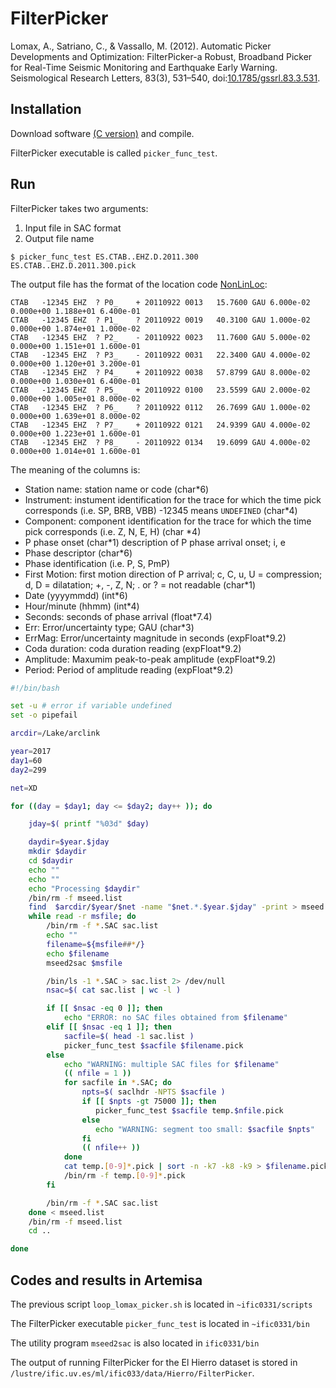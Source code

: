 # FilterPicker

Lomax, A., Satriano, C., & Vassallo, M. (2012). Automatic Picker Developments
and Optimization: FilterPicker-a Robust, Broadband Picker for Real-Time Seismic
Monitoring and Earthquake Early Warning. Seismological Research Letters, 83(3),
531–540, doi:[10.1785/gssrl.83.3.531](http://doi.org/10.1785/gssrl.83.3.531).

## Installation

Download software [(C version)](http://alomax.free.fr/FilterPicker/) and compile.

FilterPicker executable is called `picker_func_test`.


## Run

FilterPicker takes two arguments:

1. Input file in SAC format
2. Output file name 

```console
$ picker_func_test ES.CTAB..EHZ.D.2011.300 ES.CTAB..EHZ.D.2011.300.pick
```

The output file has the format of the location code [NonLinLoc](http://alomax.free.fr/nlloc/):

```
CTAB   -12345 EHZ  ? P0_    + 20110922 0013   15.7600 GAU 6.000e-02 0.000e+00 1.188e+01 6.400e-01
CTAB   -12345 EHZ  ? P1_    ? 20110922 0019   40.3100 GAU 1.000e-02 0.000e+00 1.874e+01 1.000e-02
CTAB   -12345 EHZ  ? P2_    - 20110922 0023   11.7600 GAU 5.000e-02 0.000e+00 1.151e+01 1.600e-01
CTAB   -12345 EHZ  ? P3_    - 20110922 0031   22.3400 GAU 4.000e-02 0.000e+00 1.120e+01 3.200e-01
CTAB   -12345 EHZ  ? P4_    + 20110922 0038   57.8799 GAU 8.000e-02 0.000e+00 1.030e+01 6.400e-01
CTAB   -12345 EHZ  ? P5_    + 20110922 0100   23.5599 GAU 2.000e-02 0.000e+00 1.005e+01 8.000e-02
CTAB   -12345 EHZ  ? P6_    ? 20110922 0112   26.7699 GAU 1.000e-02 0.000e+00 1.639e+01 8.000e-02
CTAB   -12345 EHZ  ? P7_    + 20110922 0121   24.9399 GAU 4.000e-02 0.000e+00 1.223e+01 1.600e-01
CTAB   -12345 EHZ  ? P8_    - 20110922 0134   19.6099 GAU 4.000e-02 0.000e+00 1.014e+01 1.600e-01
```

The meaning of the columns is:

- Station name: station name or code (char*6)
- Instrument: instument identification for the trace for which the time pick
  corresponds (i.e. SP, BRB, VBB) -12345 means `UNDEFINED` (char*4)
- Component: component identification for the trace for which the time pick
  corresponds (i.e. Z, N, E, H) (char *4)
- P phase onset (char*1)
description of P phase arrival onset; i, e
- Phase descriptor (char*6)
- Phase identification (i.e. P, S, PmP)
- First Motion: first motion direction of P arrival; c, C, u, U = compression;
  d, D = dilatation; +, -, Z, N; . or ? = not readable (char*1)
- Date (yyyymmdd) (int*6)
- Hour/minute (hhmm) (int*4)
- Seconds: seconds of phase arrival (float*7.4)
- Err: Error/uncertainty type; GAU (char*3)
- ErrMag: Error/uncertainty magnitude in seconds (expFloat*9.2)
- Coda duration: coda duration reading (expFloat*9.2)
- Amplitude: Maxumim peak-to-peak amplitude (expFloat*9.2)
- Period: Period of amplitude reading (expFloat*9.2)

```bash
#!/bin/bash

set -u # error if variable undefined
set -o pipefail

arcdir=/Lake/arclink

year=2017
day1=60
day2=299

net=XD

for ((day = $day1; day <= $day2; day++ )); do

    jday=$( printf "%03d" $day)

    daydir=$year.$jday
    mkdir $daydir
    cd $daydir
    echo ""
    echo ""
    echo "Processing $daydir"
    /bin/rm -f mseed.list
    find  $arcdir/$year/$net -name "$net.*.$year.$jday" -print > mseed.list
    while read -r msfile; do
        /bin/rm -f *.SAC sac.list
        echo ""
        filename=${msfile##*/}
        echo $filename
        mseed2sac $msfile

        /bin/ls -1 *.SAC > sac.list 2> /dev/null
        nsac=$( cat sac.list | wc -l )

        if [[ $nsac -eq 0 ]]; then
            echo "ERROR: no SAC files obtained from $filename"
        elif [[ $nsac -eq 1 ]]; then
            sacfile=$( head -1 sac.list )
            picker_func_test $sacfile $filename.pick
        else
            echo "WARNING: multiple SAC files for $filename"
            (( nfile = 1 ))
            for sacfile in *.SAC; do
                npts=$( saclhdr -NPTS $sacfile )
                if [[ $npts -gt 75000 ]]; then
                   picker_func_test $sacfile temp.$nfile.pick
                else
                   echo "WARNING: segment too small: $sacfile $npts"
                fi
                (( nfile++ ))
            done
            cat temp.[0-9]*.pick | sort -n -k7 -k8 -k9 > $filename.pick
            /bin/rm -f temp.[0-9]*.pick
        fi

        /bin/rm -f *.SAC sac.list
    done < mseed.list
    /bin/rm -f mseed.list
    cd ..

done
```

## Codes and results in Artemisa

The previous script `loop_lomax_picker.sh` is located in `~ific0331/scripts`

The FilterPicker executable `picker_func_test` is located in `~ific0331/bin`

The utility program `mseed2sac` is also located in `ific0331/bin`

The output of running FilterPicker for the El Hierro dataset is stored in
`/lustre/ific.uv.es/ml/ific033/data/Hierro/FilterPicker`.


